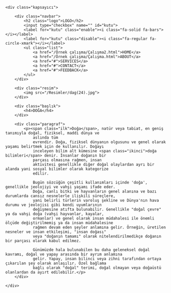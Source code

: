 <!DOCTYPE html>
<html lang="en">

<head>
    <meta charset="UTF-8">
    <meta http-equiv="X-UA-Compatible" content="IE=edge">
    <meta name="viewport" content="width=device-width, initial-scale=1.0">
    <title>Document</title>
    <link rel="stylesheet" href="https://cdnjs.cloudflare.com/ajax/libs/font-awesome/6.4.0/css/all.min.css">
    <link rel="stylesheet" href="/Örnek çalışma/Çalışma3.css">
</head>

<body>

    <div class="kapsayıcı">

        <div class="navbar">
            <h2 class="logo">LOGO</h2>
            <input type="checkbox" name="" id="kutu">
            <label for="kutu" class="enable"><i class="fa-solid fa-bars"></i></label>
            <label for="kutu" class="disable"><i class="fa-regular fa-circle-xmark"></i></label>
            <ul class="list">
                <a href="/Örnek çalışma/Çalışma2.html">HOME</a>
                <a href="/Örnek çalışma/Çalışma.html">ABOUT</a>
                <a href="#">SERVICES</a>
                <a href="#">CONTACT</a>
                <a href="#">FEEDBACK</a>
            </ul>
        </div>

        <div class="resim">
            <img src="/Resimler/dag(24).jpg">
        </div>

        <div class="başlık">
            <h4>DOĞA</h4>
        </div>

        <div class="paragraf">
            <p><span class="ilk">Doğa</span>, natür veya tabiat, en geniş tanımıyla doğal, fiziksel, maddi dünya ve
                aslında tüm
                evrendir. Doğa, fiziksel dünyanın olgusunu ve genel olarak yaşamı belirtmek için de kullanılır. Doğayı
                inceleyen bilim alt kümesine <span class="ikinci">doğa bilimleri</span> denir. İnsanlar doğanın bir
                parçası olmasına rağmen, insan
                aktivitesi genellikle diğer doğal olaylardan ayrı bir alanda yani sosyal bilimler olarak kategorize
                edilir.

                Bugün sözcüğün çeşitli kullanımları içinde 'doğa', genellikle jeolojiyi ve vahşi yaşamı ifade eder.
                Doğa, canlı bitki ve hayvanların genel alanına ve bazı durumlarda cansız nesnelerle ilişkili süreçlere,
                yani belirli türlerin varoluş şekline ve Dünya'nın hava durumu ve jeolojisi gibi kendi uyumlarının
                değişmesine atıfta bulunabilir. Genellikle "doğal çevre" ya da vahşi doğa (vahşi hayvanlar, kayalar,
                ormanlar) ve genel olarak insan müdahalesi ile önemli ölçüde değiştirilmemiş ya da insan müdahalesine
                rağmen devam eden şeyler anlamına gelir. Örneğin, üretilen nesneler ve insan etkileşimi, "insan doğası"
                veya "doğanın tamamı" olarak nitelendirilmedikçe doğanın bir parçası olarak kabul edilmez.

                Günümüzde hala bulunabilen bu daha geleneksel doğal kavramı, doğal ve yapay arasında bir ayrım anlamına
                gelir. Yapay, insan bilinci veya zihni tarafından ortaya çıkarılan şey olarak anlaşılır. Özel bağlama
                bağlı olarak "doğal" terimi, doğal olmayan veya doğaüstü olanlardan da ayırt edilebilir.</p>
        </div>

    </div>

</body>

</html>
